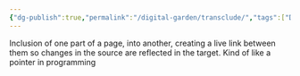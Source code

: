 ```yaml
---
{"dg-publish":true,"permalink":"/digital-garden/transclude/","tags":["DigitalGarden"],"noteIcon":"1","created":"2025-04-06T12:38:09.971-04:00","updated":"2025-04-13T17:07:14.461-04:00"}
---
```



Inclusion of one part of a page, into another, creating a live link between them so changes in the source are reflected in the target.  Kind of like a pointer in programming 